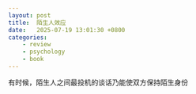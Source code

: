 ```yaml
---
layout: post
title:  陌生人效应
date:   2025-07-19 13:01:30 +0800
categories: 
    - review
    - psychology
    - book
---
```


有时候，陌生人之间最投机的谈话乃能使双方保持陌生身份
